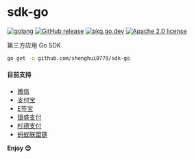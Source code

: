 # sdk-go

[![golang](https://img.shields.io/badge/Language-Go-green.svg?style=flat)](https://golang.org) [![GitHub release](https://img.shields.io/github/release/shenghui0779/sdk-go.svg)](https://github.com/shenghui0779/sdk-go/releases/latest) [![pkg.go.dev](https://img.shields.io/badge/dev-reference-007d9c?logo=go&logoColor=white&style=flat)](https://pkg.go.dev/github.com/shenghui0779/sdk-go) [![Apache 2.0 license](http://img.shields.io/badge/license-Apache%202.0-brightgreen.svg)](http://opensource.org/licenses/apache2.0)

第三方应用 Go SDK

```sh
go get -u github.com/shenghui0779/sdk-go
```

#### 目前支持

- [微信](https://github.com/shenghui0779/sdk-go/tree/main/wechat)
- [支付宝](https://github.com/shenghui0779/sdk-go/tree/main/alipay)
- [E签宝](https://github.com/shenghui0779/sdk-go/tree/main/esign)
- [银盛支付](https://github.com/shenghui0779/sdk-go/tree/main/ysepay)
- [杉德支付](https://github.com/shenghui0779/sdk-go/tree/main/sandpay)
- [蚂蚁联盟链](https://github.com/shenghui0779/sdk-go/tree/main/antchain)

**Enjoy 😊**
